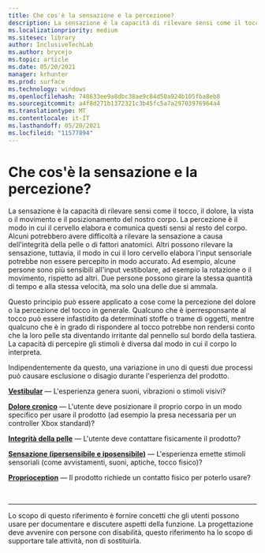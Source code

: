 ```yaml
---
title: Che cos'è la sensazione e la percezione?
description: La sensazione è la capacità di rilevare sensi come il tocco, il dolore, la vista o il movimento e il posizionamento del nostro corpo.
ms.localizationpriority: medium
ms.sitesec: library
author: InclusiveTechLab
ms.author: brycejo
ms.topic: article
ms.date: 05/20/2021
manager: krhunter
ms.prod: surface
ms.technology: windows
ms.openlocfilehash: 748633ee9a8dbc38ae9c84d50a924b105fba8eb8
ms.sourcegitcommit: a4f8d271b1372321c3b45fc5a7a29703976964a4
ms.translationtype: MT
ms.contentlocale: it-IT
ms.lasthandoff: 05/20/2021
ms.locfileid: "11577894"
---
```

# <a name="what-is-sensation-and-perception"></a>Che cos'è la sensazione e la percezione?

La sensazione è la capacità di rilevare sensi come il tocco, il dolore, la vista o il movimento e il posizionamento del nostro corpo. La percezione è il modo in cui il cervello elabora e comunica questi sensi al resto del corpo. Alcuni potrebbero avere difficoltà a rilevare la sensazione a causa dell'integrità della pelle o di fattori anatomici. Altri possono rilevare la sensazione, tuttavia, il modo in cui il loro cervello elabora l'input sensoriale potrebbe non essere percepito in modo accurato. Ad esempio, alcune persone sono più sensibili all'input vestibolare, ad esempio la rotazione o il movimento, rispetto ad altri. Due persone possono girare la stessa quantità di tempo e alla stessa velocità, ma solo una delle due si ammala.

Questo principio può essere applicato a cose come la percezione del dolore o la percezione del tocco in generale. Qualcuno che è iperresponsante al tocco può essere infastidito da determinati stoffe o trame di oggetti, mentre qualcuno che è in grado di rispondere al tocco potrebbe non rendersi conto che la loro pelle sta diventando irritante dal pennello sul bordo della tastiera. La capacità di percepire gli stimoli è diversa dal modo in cui il corpo lo interpreta.

Indipendentemente da questo, una variazione in uno di questi due processi può causare esclusione o disagio durante l'esperienza del prodotto.

**[Vestibular](sensation-perception-vestibular.md)** &mdash; L'esperienza genera suoni, vibrazioni o stimoli visivi?

**[Dolore cronico](sensation-perception-chronic-pain.md)** &mdash; L'utente deve posizionare il proprio corpo in un modo specifico per usare il prodotto (ad esempio la presa necessaria per un controller Xbox standard)?

**[Integrità della pelle](sensation-perception-skin-integrity.md)** &mdash; L'utente deve contattare fisicamente il prodotto?

**[Sensazione (ipersensibile e iposensibile)](sensation-perception-sensation.md)** &mdash; L'esperienza emette stimoli sensoriali (come avvistamenti, suoni, aptiche, tocco fisico)?

**[Proprioception](sensation-perception-proprioception.md)** &mdash; Il prodotto richiede un contatto fisico per poterlo usare?

&nbsp;

[comment]: # (Piè di pagina)
___
Lo scopo di questo riferimento è fornire concetti che gli utenti possono usare per documentare e discutere aspetti della funzione. La progettazione deve avvenire con persone con disabilità, questo riferimento ha lo scopo di supportare tale attività, non di sostituirla. 